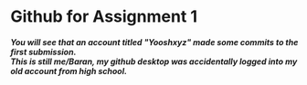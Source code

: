 # Github for Assignment 1

##### You will see that an account titled "Yooshxyz" made some commits to the first submission. <br> This is still me/Baran, my github desktop was accidentally logged into my old account from high school. 